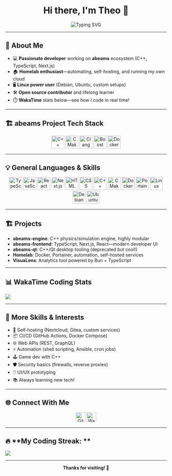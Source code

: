 <!--
    Profile README for the0hdDev
    Designed to be visually appealing, informative, and easy to customize.
    Includes icons for tech stack, general skills, project highlights, and live WakaTime stats.
-->

<h1 align="center">Hi there, I'm <b>Theo</b> 👋</h1>
<p align="center">
    <img src="https://readme-typing-svg.demolab.com?font=Fira+Code&size=30&duration=3000&pause=1000&center=true&vCenter=true&width=500&lines=WWelcome+to+my+GitHub+profile!;C%2B%2B+Enthusiast;Fullstack+Engineer;Homelab+Tinkerer" alt="Typing SVG" />
</p>

---

## 🚀 About Me

- 💻 **Passionate developer** working on <b>abeams</b> ecosystem (C++, TypeScript, Next.js)
- 🏠 **Homelab enthusiast**—automating, self-hosting, and running my own cloud
- 🖥️ **Linux power user** (Debian, Ubuntu, custom setups)
- 🛠️ **Open source contributor** and lifelong learner
- ⏱️ **WakaTime** stats below—see how I code in real time!

---

## 🏗️ **abeams Project Tech Stack**

<p align="center">
  <img src="https://cdn.jsdelivr.net/gh/devicons/devicon/icons/cplusplus/cplusplus-original.svg" alt="C++" width="40"/>
  <img src="https://cdn.jsdelivr.net/gh/devicons/devicon/icons/cmake/cmake-original.svg" alt="CMake" width="40"/>
  <img src="https://llvm.org/img/LLVMWyvernSmall.png" alt="Clang" width="40"/>
  <img src="https://upload.wikimedia.org/wikipedia/commons/thumb/b/be/Boost.svg/250px-Boost.svg.png" alt="Boost" width="40"/>
  <img src="https://cdn.jsdelivr.net/gh/devicons/devicon/icons/docker/docker-original.svg" alt="Docker" width="40"/>
</p>

---

## 💡 **General Languages & Skills**

<p align="center">
  <!-- Languages -->
  <img src="https://cdn.jsdelivr.net/gh/devicons/devicon/icons/typescript/typescript-original.svg" alt="TypeScript" width="40"/>
  <img src="https://cdn.jsdelivr.net/gh/devicons/devicon/icons/javascript/javascript-original.svg" alt="JavaScript" width="40"/>
  <img src="https://cdn.jsdelivr.net/gh/devicons/devicon/icons/react/react-original.svg" alt="React" width="40"/>
  <img src="https://cdn.jsdelivr.net/gh/devicons/devicon/icons/nextjs/nextjs-original.svg" alt="Next.js" width="40" style="background:white; border-radius:8px"/>
  <img src="https://cdn.jsdelivr.net/gh/devicons/devicon/icons/html5/html5-original.svg" alt="HTML" width="40"/>
  <img src="https://cdn.jsdelivr.net/gh/devicons/devicon/icons/css3/css3-original.svg" alt="CSS" width="40"/>
  <img src="https://cdn.jsdelivr.net/gh/devicons/devicon/icons/cplusplus/cplusplus-original.svg" alt="C++" width="40"/>
  <img src="https://cdn.jsdelivr.net/gh/devicons/devicon/icons/cmake/cmake-original.svg" alt="CMake" width="40"/>
  <img src="https://cdn.jsdelivr.net/gh/devicons/devicon/icons/docker/docker-original.svg" alt="Docker" width="40"/>
  <img src="https://avatars.githubusercontent.com/u/40860729?s=200&v=4" alt="Portainer" width="40"/>
  <img src="https://cdn.jsdelivr.net/gh/devicons/devicon/icons/linux/linux-original.svg" alt="Linux" width="40"/>
  <img src="https://cdn.jsdelivr.net/gh/devicons/devicon/icons/debian/debian-original.svg" alt="Debian" width="40"/>
  <img src="https://cdn.jsdelivr.net/gh/devicons/devicon/icons/ubuntu/ubuntu-plain.svg" alt="Ubuntu" width="40"/>
  <!-- Add more as desired -->
</p>

---

## 🏗️ **Projects**

- **abeams-engine**: C++ physics/simulation engine, highly modular
- **abeams-frontend**: TypeScript, Next.js, React—modern developer UI
- **abeams-qt**: C++/Qt desktop tooling (deprecated but cool!)
- **Homelab**: Docker, Portainer, automation, self-hosted services
- **VisuaLens**: Analytics tool powered by Bun + TypeScript

---

## 📊 **WakaTime Coding Stats**

  <img src="https://wakatime.com/share/@eb9893e1-ec3a-4a52-94f4-337993c32696/9017462b-ab17-4680-a56e-b0a81f5ce6bc.svg"></img>


---

## 🧠 **More Skills & Interests**

- 💾 Self-hosting (Nextcloud, Gitea, custom services)
- 📦 CI/CD (GitHub Actions, Docker Compose)
- 🌐 Web APIs (REST, GraphQL)
- ⚡ Automation (shell scripting, Ansible, cron jobs)
- 🕹️ Game dev with C++
- 🛡️ Security basics (firewalls, reverse proxies)
- 🖱️ UI/UX prototyping
- 📚 Always learning new tech!

---

## 🌐 **Connect With Me**

<p align="center">
  <a href="https://github.com/the0hdDev"><img src="https://cdn.jsdelivr.net/gh/devicons/devicon/icons/github/github-original.svg" width="30" alt="GitHub" /></a>
  <a href="https://wakatime.com/@eb9893e1-ec3a-4a52-94f4-337993c32696"><img src="https://cdn.jsdelivr.net/gh/devicons/devicon/icons/python/python-original.svg" width="30" alt="WakaTime" /></a>
  <!-- Add more social links as needed -->
</p>

---

## 🔥 **My Coding Streak: **
<img src = "https://github-readme-streak-stats.herokuapp.com?user=the0hdDev&theme=algolia&hide_border=true&background=FFFFFF00&count_private=true">

---

<p align="center">
    <b>Thanks for visiting! 🚀</b>
</p>
